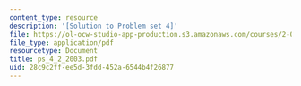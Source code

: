 ```yaml
---
content_type: resource
description: '[Solution to Problem set 4]'
file: https://ol-ocw-studio-app-production.s3.amazonaws.com/courses/2-082-ship-structural-analysis-design-13-122-spring-2003/28c9c2ffee5d3fdd452a6544b4f26877_ps_4_2_2003.pdf
file_type: application/pdf
resourcetype: Document
title: ps_4_2_2003.pdf
uid: 28c9c2ff-ee5d-3fdd-452a-6544b4f26877
---
```

